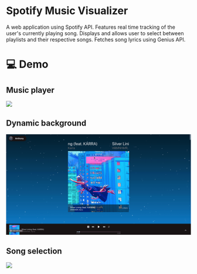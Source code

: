 # Spotify Music Visualizer

A web application using Spotify API. Features real time tracking of the user's currently playing song. Displays and allows user to select between playlists and their respective songs. Fetches song lyrics using Genius API.

# 💻 Demo

## Music player

![](https://github.com/anthonychian/spotifyapp/blob/main/song.gif)

## Dynamic background

![](https://github.com/anthonychian/spotifyapp/blob/main/songchange.gif)

## Song selection

![](https://github.com/anthonychian/spotifyapp/blob/main/playlist.gif)
